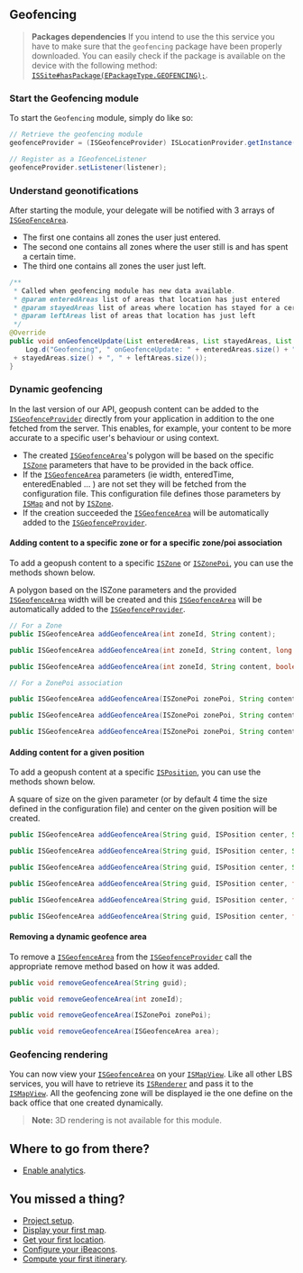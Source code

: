 ## Geofencing

> **Packages dependencies** If you intend to use the this service you have to make sure that the `geofencing` package have been properly downloaded. You can easily check if the package is available on the device with the following method: <a href="http://dev.insiteo.com/api/doc/android/3.4/reference/com/insiteo/lbs/common/auth/entities/ISSite.html#hasPackage(com.insiteo.lbs.common.init.ISEPackageType)" target="_blank">`ISSite#hasPackage(EPackageType.GEOFENCING);`</a>.

### Start the Geofencing module

To start the `Geofencing` module, simply do like so:

```java
// Retrieve the geofencing module
geofenceProvider = (ISGeofenceProvider) ISLocationProvider.getInstance().getModule(ISELocationModule.GEOFENCING);

// Register as a IGeofenceListener
geofenceProvider.setListener(listener);
```

### Understand geonotifications

After starting the module, your delegate will be notified with 3 arrays of <a href="http://dev.insiteo.com/api/doc/android/3.4/reference/com/insiteo/lbs/geofence/ISGeofenceArea.html" target="_blank">`ISGeoFenceArea`</a>.

- The first one contains all zones the user just entered.
- The second one contains all zones where the user still is and has spent a certain time.
- The third one contains all zones the user just left.

```java
/**
 * Called when geofencing module has new data available.
 * @param enteredAreas list of areas that location has just entered  
 * @param stayedAreas list of areas where location has stayed for a certain amount of time
 * @param leftAreas list of areas that location has just left
 */
@Override
public void onGeofenceUpdate(List enteredAreas, List stayedAreas, List leftAreas) {
	Log.d("Geofencing", " onGeofenceUpdate: " + enteredAreas.size() + ", " 
 + stayedAreas.size() + ", " + leftAreas.size()); 
}
```

### Dynamic geofencing

In the last version of our API, geopush content can be added to the <a href="http://dev.insiteo.com/api/doc/android/3.4/reference/com/insiteo/lbs/geofence/ISGeofenceProvider.html" target="_blank">`ISGeofenceProvider`</a> directly from your application in addition to the one fetched from the server. This enables, for example, your content to be more accurate to a specific user's behaviour or using context.

- The created <a href="http://dev.insiteo.com/api/doc/android/3.4/reference/com/insiteo/lbs/geofence/ISGeofenceArea.html" target="_blank">`ISGeofenceArea`</a>'s polygon will be based on the specific <a href="http://dev.insiteo.com/api/doc/android/3.4/reference/com/insiteo/lbs/map/entities/ISZone.html" target="_blank">`ISZone`</a> parameters that have to be provided in the back office.
- If the <a href="http://dev.insiteo.com/api/doc/android/3.4/reference/com/insiteo/lbs/geofence/ISGeofenceArea.html" target="_blank">`ISGeofenceArea`</a> parameters (ie width, enteredTime, enteredEnabled ... ) are not set they will be fetched from the configuration file. This configuration file defines those parameters by <a href="http://dev.insiteo.com/api/doc/android/3.4/reference/com/insiteo/lbs/map/entities/ISMap.html" target="_blank">`ISMap`</a> and not by <a href="http://dev.insiteo.com/api/doc/android/3.4/reference/com/insiteo/lbs/map/entities/ISZone.html" target="_blank">`ISZone`</a>.
- If the creation succeeded the <a href="http://dev.insiteo.com/api/doc/android/3.4/reference/com/insiteo/lbs/geofence/ISGeofenceArea.html" target="_blank">`ISGeofenceArea`</a> will be automatically added to the <a href="http://dev.insiteo.com/api/doc/android/3.4/reference/com/insiteo/lbs/geofence/ISGeofenceProvider.html" target="_blank">`ISGeofenceProvider`</code></a>.

#### Adding content to a specific zone or for a specific zone/poi association

To add a geopush content to a specific <a href="http://dev.insiteo.com/api/doc/android/3.4/reference/com/insiteo/lbs/map/entities/ISZone.html" target="_blank">`ISZone`</a> or <a href="http://dev.insiteo.com/api/doc/android/3.4/reference/com/insiteo/lbs/map/entities/ISZonePoi.html" target="_blank">`ISZonePoi`</a>, you can use the methods shown below.

A polygon based on the ISZone parameters and the provided <a href="http://api.insiteo.com/apidocs/ios/v3.4/Classes/ISGeofenceArea.html" target="_blank">`ISGeofenceArea`</a> width will be created and this <a href="http://dev.insiteo.com/api/doc/android/3.4/reference/com/insiteo/lbs/geofence/ISGeofenceArea.html" target="_blank">`ISGeofenceArea`</a> will be automatically added to the <a href="http://dev.insiteo.com/api/doc/android/3.4/reference/com/insiteo/lbs/geofence/ISGeofenceProvider.html" target="_blank">`ISGeofenceProvider`</a>.

```java
// For a Zone
public ISGeofenceArea addGeofenceArea(int zoneId, String content);

public ISGeofenceArea addGeofenceArea(int zoneId, String content, long eventTime);

public ISGeofenceArea addGeofenceArea(int zoneId, String content, boolean enteredEnabled, long enteredTime, boolean stayedEnabled, long stayedTime, boolean leaveEnabled, long leaveTime, float width);

// For a ZonePoi association

public ISGeofenceArea addGeofenceArea(ISZonePoi zonePoi, String content);

public ISGeofenceArea addGeofenceArea(ISZonePoi zonePoi, String content, long eventTime);

public ISGeofenceArea addGeofenceArea(ISZonePoi zonePoi, String content, boolean enteredEnabled, long enteredTime, boolean stayedEnabled, long stayedTime, boolean leaveEnabled, long leaveTime, float width);
```

#### Adding content for a given position

To add a geopush content at a specific <a href="http://dev.insiteo.com/api/doc/android/3.4/reference/com/insiteo/lbs/common/utils/geometry/ISPosition.html" target="_blank">`ISPosition`</a>, you can use the methods shown below.

A square of size on the given parameter (or by default 4 time the size defined in the configuration file) and center on the given position will be created.

```java
public ISGeofenceArea addGeofenceArea(String guid, ISPosition center, String content);

public ISGeofenceArea addGeofenceArea(String guid, ISPosition center, String content, long eventTime);

public ISGeofenceArea addGeofenceArea(String guid, ISPosition center, String content, boolean enteredEnabled, long enteredTime, boolean stayedEnabled, long stayedTime, boolean leaveEnabled, long leaveTime);

public ISGeofenceArea addGeofenceArea(String guid, ISPosition center, float size, String content);

public ISGeofenceArea addGeofenceArea(String guid, ISPosition center, float size, String content, long eventTime);

public ISGeofenceArea addGeofenceArea(String guid, ISPosition center, float size, String content, boolean enteredEnabled, long enteredTime, boolean stayedEnabled, long stayedTime, boolean leaveEnabled, long leaveTime);
```

#### Removing a dynamic geofence area

To remove a <a href="http://dev.insiteo.com/api/doc/android/3.4/reference/com/insiteo/lbs/geofence/ISGeofenceArea.html" target="_blank">`ISGeofenceArea`</a> from the <a href="http://dev.insiteo.com/api/doc/android/3.4/reference/com/insiteo/lbs/geofence/ISGeofenceProvider.html" target="_blank">`ISGeofenceProvider`</a> call the appropriate remove method based on how it was added.

```java
public void removeGeofenceArea(String guid);

public void removeGeofenceArea(int zoneId);

public void removeGeofenceArea(ISZonePoi zonePoi);

public void removeGeofenceArea(ISGeofenceArea area);
```

### Geofencing rendering

You can now view your <a href="http://dev.insiteo.com/api/doc/android/3.4/reference/com/insiteo/lbs/geofence/ISGeofenceArea.html" target="_blank">`ISGeofenceArea`</a> on your <a href="http://dev.insiteo.com/api/doc/android/3.4/reference/com/insiteo/lbs/map/ISMapView.html" target="_blank">`ISMapView`</a>. Like all other LBS services, you will have to retrieve its <a href="http://dev.insiteo.com/api/doc/android/3.4/reference/com/insiteo/lbs/map/render/ISIRenderer.html" target="_blank">`ISRenderer`</a> and pass it to the <a href="http://dev.insiteo.com/api/doc/android/3.4/reference/com/insiteo/lbs/map/ISMapView.html" target="_blank">`ISMapView`</a>. All the geofencing zone will be displayed ie the one define on the back office that one created dynamically.

> **Note:** 3D rendering is not available for this module.

## Where to go from there?

- [Enable analytics](analytics.md).

## You missed a thing?

- [Project setup](../README.md).
- [Display your first map](map.md).
- [Get your first location](location.md).
- [Configure your iBeacons](beacon.md).
- [Compute your first itinerary](itinerary.md).

